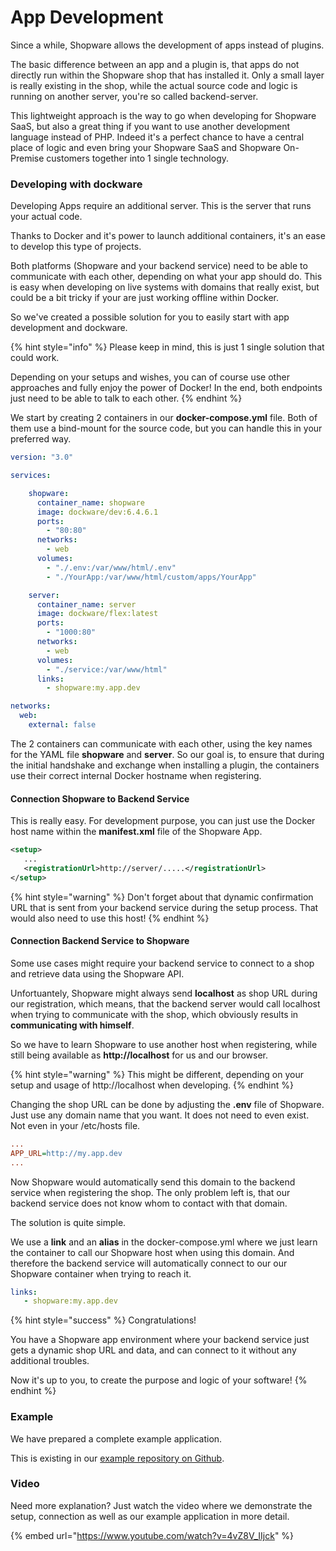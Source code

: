 # App Development

Since a while, Shopware allows the development of apps instead of plugins.

The basic difference between an app and a plugin is, that apps do not directly run within the Shopware shop that has installed it. Only a small layer is really existing in the shop, while the actual source code and logic is running on another server, you're so called backend-server.

This lightweight approach is the way to go when developing for Shopware SaaS, but also a great thing if you want to use another development language instead of PHP. Indeed it's a perfect chance to have a central place of logic and even bring your Shopware SaaS and Shopware On-Premise customers together into 1 single technology.



### Developing with dockware

Developing Apps require an additional server. This is the server that runs your actual code.

Thanks to Docker and it's power to launch additional containers, it's an ease to develop this type of projects.&#x20;

Both platforms (Shopware and your backend service) need to be able to communicate with each other, depending on what your app should do. This is easy when developing on live systems with domains that really exist, but could be a bit tricky if your are just working offline within Docker.

So we've created a possible solution for you to easily start with app development and dockware.

{% hint style="info" %}
Please keep in mind, this is just 1 single solution that could work.

Depending on your setups and wishes, you can of course use other approaches and fully enjoy the power of Docker! In the end, both endpoints just need to be able to talk to each other.
{% endhint %}

We start by creating 2 containers in our **docker-compose.yml** file. Both of them use a bind-mount for the source code, but you can handle this in your preferred way.

```yaml
version: "3.0"

services:

    shopware:
      container_name: shopware
      image: dockware/dev:6.4.6.1
      ports:
        - "80:80"
      networks:
        - web
      volumes:
        - "./.env:/var/www/html/.env"
        - "./YourApp:/var/www/html/custom/apps/YourApp"

    server:
      container_name: server
      image: dockware/flex:latest
      ports:
        - "1000:80"
      networks:
        - web
      volumes:
        - "./service:/var/www/html"
      links:
        - shopware:my.app.dev

networks:
  web:
    external: false
```

The 2 containers can communicate with each other, using the key names for the YAML file **shopware** and **server**. So our goal is, to ensure that during the initial handshake and exchange when installing a plugin, the containers use their correct internal Docker hostname when registering.

#### Connection Shopware to Backend Service

This is really easy. For development purpose, you can just use the Docker host name within the **manifest.xml** file of the Shopware App.

```xml
<setup>
   ...
   <registrationUrl>http://server/.....</registrationUrl>
</setup>
```

{% hint style="warning" %}
Don't forget about that dynamic confirmation URL that is sent from your backend service during the setup process. That would also need to use this host!
{% endhint %}

#### Connection Backend Service to Shopware

Some use cases might require your backend service to connect to a shop and retrieve data using the Shopware API.

Unfortuantely, Shopware might always send **localhost** as shop URL during our registration, which means, that the backend server would call localhost when trying to communicate with the shop, which obviously results in **communicating with himself**.&#x20;

So we have to learn Shopware to use another host when registering, while still being available as **http://localhost** for us and our browser.

{% hint style="warning" %}
This might be different, depending on your setup and usage of http://localhost when developing.
{% endhint %}



Changing the shop URL can be done by adjusting the **.env** file of Shopware. Just use any domain name that you want. It does not need to even exist. Not even in your /etc/hosts file.

```ini
...
APP_URL=http://my.app.dev
...
```

Now Shopware would automatically send this domain to the backend service when registering the shop. The only problem left is, that our backend service does not know whom to contact with that domain.&#x20;

The solution is quite simple.&#x20;

We use a **link** and an **alias** in the docker-compose.yml where we just learn the container to call our Shopware host when using this domain. And therefore the backend service will automatically connect to our our Shopware container when trying to reach it.

```yaml
links:
   - shopware:my.app.dev
```

{% hint style="success" %}
Congratulations!

You have a Shopware app environment where your backend service just gets a dynamic shop URL and data, and can connect to it without any additional troubles.

Now it's up to you, to create the purpose and logic of your software!
{% endhint %}



### Example

We have prepared a complete example application.

This is existing in our [example repository on Github](https://github.com/dockware/examples).



### Video

Need more explanation? Just watch the video where we demonstrate the setup, connection as well as our example application in more detail.

{% embed url="https://www.youtube.com/watch?v=4vZ8V_IIjck" %}
